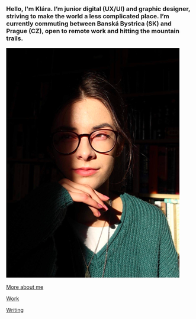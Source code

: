 ### Hello, I'm Klára. I’m junior digital (UX/UI) and graphic designer, striving to make the world a less complicated place. I’m currently commuting between Banská Bystrica (SK) and Prague (CZ), open to remote work and hitting the mountain trails.

![!<--add alt text-->](imgs/headshot.png)

[More about me](about.md)


  [Work](work/index.md)
  
  [Writing](writing/index.md)

